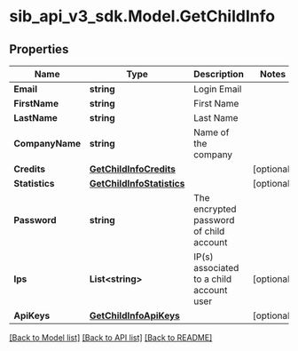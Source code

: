 # sib_api_v3_sdk.Model.GetChildInfo
## Properties

Name | Type | Description | Notes
------------ | ------------- | ------------- | -------------
**Email** | **string** | Login Email | 
**FirstName** | **string** | First Name | 
**LastName** | **string** | Last Name | 
**CompanyName** | **string** | Name of the company | 
**Credits** | [**GetChildInfoCredits**](GetChildInfoCredits.md) |  | [optional] 
**Statistics** | [**GetChildInfoStatistics**](GetChildInfoStatistics.md) |  | [optional] 
**Password** | **string** | The encrypted password of child account | 
**Ips** | **List&lt;string&gt;** | IP(s) associated to a child account user | [optional] 
**ApiKeys** | [**GetChildInfoApiKeys**](GetChildInfoApiKeys.md) |  | [optional] 

[[Back to Model list]](../README.md#documentation-for-models) [[Back to API list]](../README.md#documentation-for-api-endpoints) [[Back to README]](../README.md)

